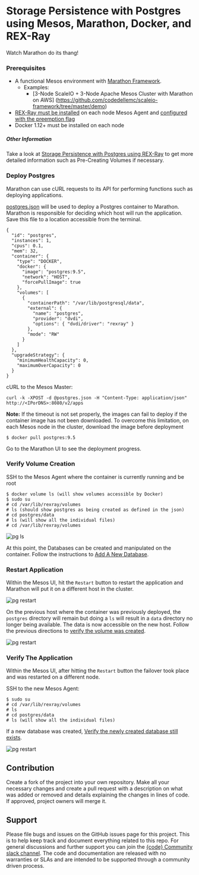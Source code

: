 # Storage Persistence with Postgres using Mesos, Marathon, Docker, and REX-Ray

Watch Marathon do its thang!

### Prerequisites

- A functional Mesos environment with [Marathon Framework](https://mesosphere.github.io/marathon/). 
  - Examples: 
    - [3-Node ScaleIO + 3-Node Apache Mesos Cluster with Marathon on AWS]
    (https://github.com/codedellemc/scaleio-framework/tree/master/demo)
- [REX-Ray must be installed](http://rexray.readthedocs.io/en/latest/) on each node Mesos Agent and [configured with the preemption flag](http://libstorage.readthedocs.io/en/stable/user-guide/config/#volume-configuration)
- Docker 1.12+ must be installed on each node

##### Other Information

Take a look at [Storage Persistence with Postgres using REX-Ray](https://github.com/codedellemc/demo/tree/master/demo-persistence-with-postgres-docker) to get more detailed information such as Pre-Creating Volumes if necessary.

### Deploy Postgres
Marathon can use cURL requests to its API for performing functions such as deploying applications. 

[postgres.json](postgres.json) will be used to deploy a Postgres container to Marathon. Marathon is responsible for deciding which host will run the application. Save this file to a location accessible from the terminal.

```
{
  "id": "postgres",
  "instances": 1,
  "cpus": 0.1,
  "mem": 32,
  "container": {
    "type": "DOCKER",
    "docker": {
      "image": "postgres:9.5",
      "network": "HOST",
      "forcePullImage": true
    },
    "volumes": [
      {
        "containerPath": "/var/lib/postgresql/data",
        "external": {
          "name": "postgres",
          "provider": "dvdi",
          "options": { "dvdi/driver": "rexray" }
        },
        "mode": "RW"
      }
    ]
  },
  "upgradeStrategy": {
    "minimumHealthCapacity": 0,
    "maximumOverCapacity": 0
  }
}
```

cURL to the Mesos Master:
```
curl -k -XPOST -d @postgres.json -H "Content-Type: application/json" http://<IPorDNS>:8080/v2/apps
```

**Note:** If the timeout is not set properly, the images can fail to deploy if the container image has not been downloaded. To overcome this limitation, on each Mesos node in the cluster, download the image before deployment
```
$ docker pull postgres:9.5
```

Go to the Marathon UI to see the deployment progress.

### Verify Volume Creation

SSH to the Mesos Agent where the container is currently running and be root
```
$ docker volume ls (will show volumes accessible by Docker)
$ sudo su
# cd /var/lib/rexray/volumes
# ls (should show postgres as being created as defined in the json)
# cd postgres/data
# ls (will show all the individual files)
# cd /var/lib/rexray/volumes
```

![pg ls](img/pg_m_02.png "pg ls")

At this point, the Databases can be created and manipulated on the container. Follow the instructions to [Add A New Database](https://github.com/codedellemc/demo/tree/master/demo-persistence-with-postgres-docker#add-a-new-database).

### Restart Application
Within the Mesos UI, hit the `Restart` button to restart the application and Marathon will put it on a different host in the cluster.

![pg restart](img/pg_m_01.png "pg restart")

On the previous host where the container was previously deployed, the `postgres` directory will remain but doing a `ls` will result in a `data` directory no longer being available. The data is now accessible on the new host. Follow the previous directions to [verify the volume was created](#verify-volume-creation).

![pg restart](img/pg_m_03.png "pg restart")

### Verify The Application
Within the Mesos UI, after hitting the `Restart` button the failover took place and was restarted on a different node.

SSH to the new Mesos Agent:
```
$ sudo su
# cd /var/lib/rexray/volumes
# ls 
# cd postgres/data
# ls (will show all the individual files)
```

If a new database was created, [Verify the newly created database still exists](https://github.com/codedellemc/demo/tree/master/demo-persistence-with-postgres-docker#start-a-container-on-a-different-host).

![pg restart](img/pg_m_04.png "pg restart")

## Contribution

Create a fork of the project into your own repository. Make all your necessary changes and create a pull request with a description on what was added or removed and details explaining the changes in lines of code. If approved, project owners will merge it.


## Support

Please file bugs and issues on the GitHub issues page for this project. This is to help keep track and document everything related to this repo. For general discussions and further support you can join the [{code} Community slack channel](http://community.thecodeteam.com/). The code and documentation are released with no warranties or SLAs and are intended to be supported through a community driven process.